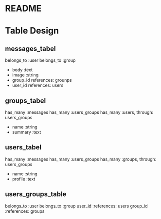 # README

# Table Design

## messages_tabel
belongs_to :user
belongs_to :group
- body     :text
- image    :string
- group_id references: grounps
- user_id  references: users

## groups_tabel
has_many :messages
has_many :users_groups
has_many :users, through: users_groups
- name     :string
- summary  :text

## users_tabel
has_many :messages
has_many :users_groups
has_many :groups, through: users_groups
- name     :string
- profile  :text

## users_groups_table
belongs_to :user
belongs_to :group
user_id    :references: users
group_id   :references: groups
